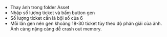 - Thay ảnh trong folder Asset
- Nhập số lượng ticket và bấm button gen
- Số lượng ticket cần là bội số của 6
- Mỗi lần gen nên gen khoảng 18-30 ticket tùy theo độ phân giải của ảnh. Ảnh càng nặng càng dễ crash out memory.
